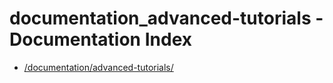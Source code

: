 # documentation_advanced-tutorials - Documentation Index

- [/documentation/advanced-tutorials/](./_documentation_advanced-tutorials_.md)
